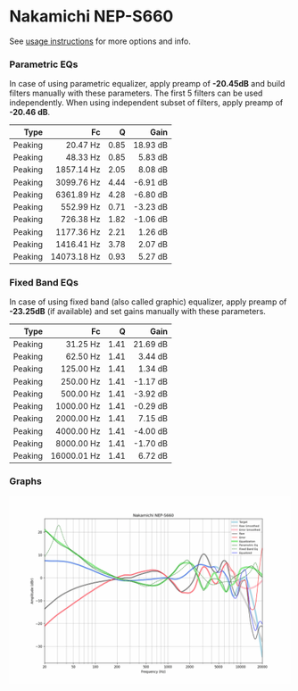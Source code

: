 # Nakamichi NEP-S660
See [usage instructions](https://github.com/jaakkopasanen/AutoEq#usage) for more options and info.

### Parametric EQs
In case of using parametric equalizer, apply preamp of **-20.45dB** and build filters manually
with these parameters. The first 5 filters can be used independently.
When using independent subset of filters, apply preamp of **-20.46 dB**.

| Type    | Fc          |    Q | Gain     |
|--------:|------------:|-----:|---------:|
| Peaking | 20.47 Hz    | 0.85 | 18.93 dB |
| Peaking | 48.33 Hz    | 0.85 | 5.83 dB  |
| Peaking | 1857.14 Hz  | 2.05 | 8.08 dB  |
| Peaking | 3099.76 Hz  | 4.44 | -6.91 dB |
| Peaking | 6361.89 Hz  | 4.28 | -6.80 dB |
| Peaking | 552.99 Hz   | 0.71 | -3.23 dB |
| Peaking | 726.38 Hz   | 1.82 | -1.06 dB |
| Peaking | 1177.36 Hz  | 2.21 | 1.26 dB  |
| Peaking | 1416.41 Hz  | 3.78 | 2.07 dB  |
| Peaking | 14073.18 Hz | 0.93 | 5.27 dB  |

### Fixed Band EQs
In case of using fixed band (also called graphic) equalizer, apply preamp of **-23.25dB**
(if available) and set gains manually with these parameters.

| Type    | Fc          |    Q | Gain     |
|--------:|------------:|-----:|---------:|
| Peaking | 31.25 Hz    | 1.41 | 21.69 dB |
| Peaking | 62.50 Hz    | 1.41 | 3.44 dB  |
| Peaking | 125.00 Hz   | 1.41 | 1.34 dB  |
| Peaking | 250.00 Hz   | 1.41 | -1.17 dB |
| Peaking | 500.00 Hz   | 1.41 | -3.92 dB |
| Peaking | 1000.00 Hz  | 1.41 | -0.29 dB |
| Peaking | 2000.00 Hz  | 1.41 | 7.15 dB  |
| Peaking | 4000.00 Hz  | 1.41 | -4.00 dB |
| Peaking | 8000.00 Hz  | 1.41 | -1.70 dB |
| Peaking | 16000.01 Hz | 1.41 | 6.72 dB  |

### Graphs
![](./Nakamichi%20NEP-S660.png)